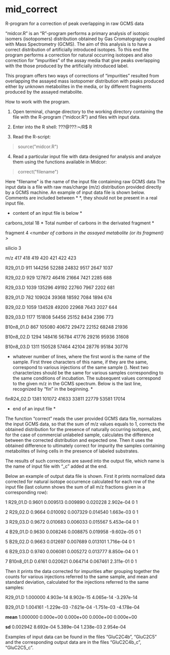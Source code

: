 # mid_correct
R-program for a correction of peak overlapping in raw GCMS data

﻿“midcor.R” is an “R”-program performs a primary analysis of isotopic isomers (isotopomers) distribution obtained by Gas Cromatography coupled with Mass Spectrometry (GCMS). The aim of this analysis is to have a correct distribution of artificially introduced isotopes. To this end the program performs a correction for natural occurring isotopes and also correction for “impurities” of the assay media that give peaks overlapping with the those produced by the artificially introduced label.

This program offers two ways of corrections of “impurities” resulted from overlapping the assayed mass isotopomer distribution with peaks produced either by unknown metabolites in the media, or by different fragments produced by the assayed metabolite.

How to work with the program.

1. Open terminal, change directory to the working directory containing the file with the R-program (“midcor.R”) and files with input data.

2. Enter into the R shell:
???@???:~/R$ R

3. Read the R-script:
> source("midcor.R")

4. Read a particular input file with data designed for analysis and analyze them using the functions available in Midcor:
> correct("filename")

Here "filename" is the name of the input file contaiming raw GCMS data
The input data is a file with raw mas/charge (m/z) distribution provided directly by a GCMS machine. An example of input data file is shown below. Comments are included between * *, they should not be present in a real input file.

* content of an input file is below *

carbons_total 18            * Total number of carbons in the derivated fragment *

fragment 4                     *<number of carbons in the assayed metabolite (or its fragment) >*

silicio 3                         *<Total number of Si atoms in the derivated fragment>*

m/z                  	417	418	419	420	421	422	423 

R29_01.D             	911	144256	52288	24832	9517	2647	1037 

R29_02.D             	929	127872	46416	21664	7421	2285	688 

R29_03.D             	1039	135296	49192	22760	7967	2202	681 

B29_01.D             	782	109024	39368	18592	7084	1894	674 

B29_02.D             	1059	134528	49200	22968	7643	2027	644 

B29_03.D             	1177	151808	54456	25152	8434	2396	773 

B10n8_01.D             	867	105080	40672	29472	22152	68248	21936 

B10n8_02.D             	1294	148416	56784	41776	29216	95936	31608 

B10n8_03.D             	1311	150528	57464	42104	28776	95184	30776 


* whatever number of lines, where the first word is the name of the sample. First three characters of this name, if they are the same, correspond to various injections of the same sample (). Next two characterizes should be the same for various samples corresponding to the same conditions of incubation. The subsequent values correspond to the given m/z in the GCMS spectrum.
Below is the last line, recognized by “fin” in the beginning.   *

finR24_02.D            	1381	101072	41633	33811	22779	53581	17014

* end of an input file *


The function “correct” reads the user provided GCMS data file, normalizes the input GCMS data, so that the sum of m/z values equals to 1, corrects the obtained distribution for the presence of naturally occurring isotopes, and, for the case of commercial unlabeled sample, calculates the difference between the corrected distribution and expected one. Then it uses the obtained difference to ultimately correct for impurity the samples containing metabolites of living cells in the presence of labeled substrates.

The results of such corrections are saved into the output file, which name is the name of input file with “_c” added at the end.

Below an example of output data file is shown. First it prints normalized data corrected for natural isotope occurrence calculated for each row of the input file (last column shows the sum of all m/z fractions given in a corresponding row):

1 R29_01.D 0.9601  0.009513 0.009890 0.020228  2.902e-04 0 1 

2 R29_02.D 0.9664  0.010092 0.007329 0.014540  1.663e-03 0 1 

3 R29_03.D 0.9672  0.010683 0.006033 0.015567  5.453e-04 0 1 

4 B29_01.D 0.9630  0.008246 0.008875 0.019958 -9.602e-05 0 1 

5 B29_02.D 0.9663  0.012697 0.007689 0.013101  1.716e-04 0 1 

6 B29_03.D 0.9740  0.006081 0.005272 0.013777  8.850e-04 0 1 

7 B10n8_01.D 0.6161  0.020621 0.064714 0.067461  2.311e-01 0 1 

Then it prints the data corrected for impurities after grouping together the counts for various injections referred to the same sample,  and mean and standard deviation, calculated for the injections referred to the same samples:

R29_01.D 	1.000000  4.903e-14  8.902e-15  4.065e-14 -3.297e-14

B29_01.D 	1.004161 -1.229e-03 -7.621e-04 -1.751e-03 -4.178e-04

**mean** 	1.000000  0.000e+00  0.000e+00  0.000e+00  0.000e+00

**sd** 		0.002942  8.692e-04  5.389e-04  1.238e-03  2.954e-04

Examples of input data can be found in the files “GluC2C4b”, “GluC2C5” and the corresponding output data are in the files “GluC2C4b_c”, “GluC2C5_c”.

